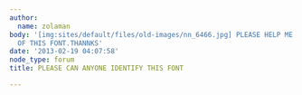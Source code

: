 ```yaml
---
author:
  name: zolaman
body: '[img:sites/default/files/old-images/nn_6466.jpg] PLEASE HELP ME WITH THE NAME
  OF THIS FONT.THANNKS'
date: '2013-02-19 04:07:58'
node_type: forum
title: PLEASE CAN ANYONE IDENTIFY THIS FONT

---
```

